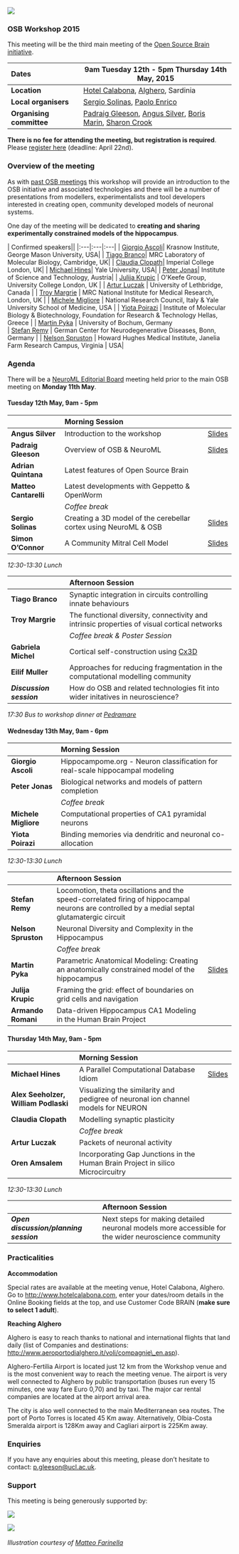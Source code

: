 ![](https://raw.githubusercontent.com/OpenSourceBrain/OSB_Documentation/master/resources/images/osb2015.png)

### OSB Workshop 2015

This meeting will be the third main meeting of the [Open Source Brain initiative](http://www.opensourcebrain.org).


| Dates | **9am Tuesday 12th - 5pm Thursday 14th May, 2015** |
| :------|-------|
| **Location** | [Hotel Calabona](http://www.hotelcalabona.com/), [Alghero](http://www.alghero-turismo.it/en/), Sardinia |
| **Local organisers** | [Sergio Solinas](/users/23), [Paolo Enrico](/users/510) |
| **Organising committee** | [Padraig Gleeson](/users/4), [Angus Silver](/users/6), [Boris Marin](/users/67), [Sharon Crook](/users/8) |

**There is no fee for attending the meeting, but registration is required**. Please [register here](https://docs.google.com/forms/d/1eklsg3r6lK8vMP9DkX1HhGoTMzkX9Fk2Yi6IMNnj_Pc/viewform?usp=send_form) (deadline: April 22nd).

### Overview of the meeting

As with [past OSB meetings](http://www.opensourcebrain.org/docs#Meetings) this workshop will provide an introduction to the OSB initiative and associated technologies and there will be a number of presentations from modellers, experimentalists and tool developers interested in creating open, community developed models of neuronal systems.  

One day of the meeting will be dedicated to **creating and sharing experimentally constrained models of the hippocampus**.


| Confirmed speakers||
|:---|:---|:---|
| [Giorgio Ascoli](http://krasnow1.gmu.edu/cn3/ascoli/)| Krasnow Institute, George Mason University, USA| 
| [Tiago Branco](http://www2.mrc-lmb.cam.ac.uk/group-leaders/a-to-g/tiago-branco)|  MRC Laboratory of Molecular Biology, Cambridge, UK| 
| [Claudia Clopath](http://www.bg.ic.ac.uk/research/c.clopath/)| Imperial College London, UK| 
| [Michael Hines](http://www.neuron.yale.edu/neuron)| Yale University, USA| 
| [Peter Jonas](http://ist.ac.at/research/research-groups/jonas-group/)| Institute of Science and Technology, Austria|
| [Julija Krupic](https://www.ucl.ac.uk/cdb/research/okeefe) | O'Keefe Group, University College London, UK | 
| [Artur Luczak](http://lethbridgebraindynamics.com/artur_luczak) | University of Lethbridge, Canada | 
| [Troy Margrie](http://www.nimr.mrc.ac.uk/research/troy-margrie/) |  MRC National Institute for Medical Research, London, UK | 
| [Michele Migliore](http://www.pa.ibf.cnr.it/personale/migliore/index.html) | National Research Council, Italy & Yale University School of Medicine, USA | 
| [Yiota Poirazi](http://dendrites.gr) | Institute of Molecular Biology & Biotechnology, Foundation for Research & Technology Hellas, Greece | 
| [Martin Pyka](http://cns.mrg1.rub.de/index.php/people/128-martin-pyka) | University of Bochum, Germany<br/>
| [Stefan Remy](http://www.dzne.de/en/sites/bonn/research-groups/remy.html) | German Center for Neurodegenerative Diseases, Bonn, Germany | 
| [Nelson Spruston](http://janelia.org/people/administration/nelson-spruston) | Howard Hughes Medical Institute, Janelia Farm Research Campus, Virginia |  USA| 

### Agenda

There will be a [NeuroML Editorial Board](http://www.neuroml.org/editors.php) meeting held prior to the main OSB meeting on **Monday 11th May**. 


#### Tuesday 12th May, 9am - 5pm

| |**Morning Session** | |
|:---|:---| :---|
| **Angus Silver** 	 | 	Introduction to the workshop | [Slides](https://github.com/OpenSourceBrain/OSB_Documentation/raw/master/resources/docs/OSB2015/Intro_OSB_RAS_080515.ppt)|
| **Padraig Gleeson**  | 	Overview of OSB & NeuroML 	 | [Slides](https://github.com/OpenSourceBrain/OSB_Documentation/raw/master/resources/docs/OSB2015/OSB_NeuroMLIntro.pdf) |
| **Adrian Quintana**  | 	Latest features of Open Source Brain ||
| **Matteo Cantarelli**  | 	Latest developments with Geppetto & OpenWorm |  |
| | *Coffee break* | 
| **Sergio Solinas** 	| Creating a 3D model of the cerebellar cortex using NeuroML & OSB | [Slides](https://github.com/OpenSourceBrain/OSB_Documentation/raw/master/resources/docs/OSB2015/Solinas_OSB2015_small.pdf) |
| **Simon O’Connor**	| A Community Mitral Cell Model| [Slides](https://github.com/OpenSourceBrain/OSB_Documentation/raw/master/resources/docs/OSB2015/OConnor_ACommunityMitralCellModel.pdf) |

*12:30-13:30  Lunch*

| |**Afternoon Session** | 
|:---|:---|
| **Tiago Branco**		| Synaptic integration in circuits controlling innate behaviours| <!--45+~5mins-->		
| **Troy Margrie**	| 	The functional diversity, connectivity and intrinsic properties of visual cortical networks | <!--45+~5mins-->
| | *Coffee break & Poster Session* | <!--30mins-->
| **Gabriela Michel** | Cortical self-construction using [Cx3D](https://www.ini.uzh.ch/~amw/seco/cx3d/) | <!-- 10 mins-->
| **Eilif Muller**	| 	Approaches for reducing fragmentation in the computational modelling community|  <!--45+~5mins-->
| **_Discussion session_**	| 	How do OSB and related technologies fit into wider initatives in neuroscience? |  <!-- 30mins-->

*17:30 Bus to workshop dinner at [Pedramare](http://www.pedramare.com/)*

#### Wednesday 13th May, 9am - 6pm

| |**Morning Session** | 
|:---|:---|
| **Giorgio Ascoli**	| 	Hippocampome.org - Neuron classification for real-scale hippocampal modeling | <!--45+~5mins-->
| **Peter Jonas**	| 	Biological networks and models of pattern completion  | <!--45+~5mins-->
| | *Coffee break* | <!--15mins-->
| **Michele Migliore** | 	Computational properties of CA1 pyramidal neurons| <!--45+~5mins-->
| **Yiota Poirazi**	| 	Binding memories via dendritic and neuronal co-allocation| <!--45+~5mins-->

*12:30-13:30 Lunch*

| |**Afternoon Session** | |
|:---|:---|:---|
| **Stefan Remy**	 | 	Locomotion, theta oscillations and the speed-correlated firing of hippocampal neurons are controlled by a medial septal glutamatergic circuit |  |
| **Nelson Spruston**	|  Neuronal Diversity and Complexity in the Hippocampus|  |
| | *Coffee break* | |
| **Martin Pyka**	| 	Parametric Anatomical Modeling: Creating an anatomically constrained model of the hippocampus|  [Slides](https://github.com/OpenSourceBrain/OSB_Documentation/raw/master/resources/docs/OSB2015/PAM_Martin_Pyka_public.pdf) |
| **Julija Krupic**	| 	Framing the grid: effect of boundaries on grid cells and navigation | |
| **Armando Romani** | 	Data-driven Hippocampus CA1 Modeling in the Human Brain Project|  |


#### Thursday 14th May, 9am - 5pm

| |**Morning Session** | |
|:---|:---|:---|
| **Michael Hines**	| 	A Parallel Computational Database Idiom| [Slides](https://github.com/OpenSourceBrain/OSB_Documentation/raw/master/resources/docs/OSB2015/Hines_parcompdb.pdf) |
| **Alex Seeholzer, William Podlaski** | 	Visualizing the similarity and pedigree of neuronal ion channel models for NEURON| |
| **Claudia Clopath**	| Modelling synaptic plasticity|  |
| | *Coffee break* | |
| **Artur Luczak**	| 	Packets of neuronal activity | |
| **Oren Amsalem** | 	Incorporating Gap Junctions in the Human Brain Project in silico Microcircuitry |  | <!--30mins-->


*12:30-13:30  Lunch*

| |**Afternoon Session** | 
|:---|:---|
| **_Open discussion/planning session_**	| 	Next steps for making detailed neuronal models more accessible for the wider neuroscience community |




### Practicalities 

**Accommodation**

Special rates are available at the meeting venue, Hotel Calabona, Alghero. Go to http://www.hotelcalabona.com, enter your dates/room details in the Online Booking fields at the top, and use Customer Code BRAIN (**make sure to select 1 adult**). 

**Reaching Alghero**

Alghero is easy to reach thanks to national and international flights that land daily (list of Companies and destinations: http://www.aeroportodialghero.it/voli/compagnie\_en.asp).

Alghero-Fertilia Airport is located just 12 km from the Workshop venue and is the most convenient way to reach the meeting venue. The airport is very well connected to Alghero by public transportation (buses run every 15 minutes, one way fare Euro 0,70) and by taxi. The major car rental companies are located at the airport arrival area.

The city is also well connected to the main Mediterranean sea routes. The port of Porto Torres is located 45 Km away. Alternatively, Olbia-Costa Smeralda airport is 128Km away and Cagliari airport is 225Km away.

### Enquiries

If you have any enquiries about this meeting, please don’t hesitate to contact: p.gleeson@ucl.ac.uk.

### Support

This meeting is being generously supported by:

![](http://www.opensourcebrain.org/images/wellcomelogo.png) 

![](http://www.neuroml.org/images/nih.png)
&nbsp;

*Illustration courtesy of [Matteo Farinella](https://matteofarinella.wordpress.com) &nbsp;*
